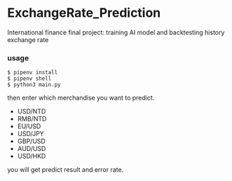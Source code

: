 # ExchangeRate_Prediction
International finance final project:
training AI model and backtesting history exchange rate

### usage
```
$ pipenv install
$ pipenv shell
$ python3 main.py
```
then enter which merchandise you want to predict.
+ USD/NTD
+ RMB/NTD
+ EU/USD
+ USD/JPY
+ GBP/USD
+ AUD/USD
+ USD/HKD

you will get predict result and error rate.